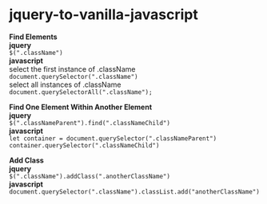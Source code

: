 # jquery-to-vanilla-javascript    
**Find Elements**    
**jquery**    
`$(".className")`   
**javascript**    
select the first instance of .className    
`document.querySelector(".className")`    
select all instances of .className    
`document.querySelectorAll(".className");`

**Find One Element Within Another Element**    
**jquery**    
`$(".classNameParent").find(".classNameChild")`   
**javascript**    
`let container = document.querySelector(".classNameParent")`    
`container.querySelector(".classNameChild")`    

**Add Class**    
**jquery**    
`$(".className").addClass(".anotherClassName")`   
**javascript**    
`document.querySelector(".className").classList.add("anotherClassName")`    
 
